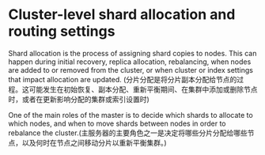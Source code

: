# Cluster-level shard allocation and routing settings
Shard allocation is the process of assigning shard copies to nodes. This can happen during initial recovery, replica allocation, rebalancing, when nodes are added to or removed from the cluster, or when cluster or index settings that impact allocation are updated. (分片分配是将分片副本分配给节点的过程。这可能发生在初始恢复、副本分配、重新平衡期间、在集群中添加或删除节点时，或者在更新影响分配的集群或索引设置时)

One of the main roles of the master is to decide which shards to allocate to which nodes, and when to move shards between nodes in order to rebalance the cluster.(主服务器的主要角色之一是决定将哪些分片分配给哪些节点，以及何时在节点之间移动分片以重新平衡集群。)

